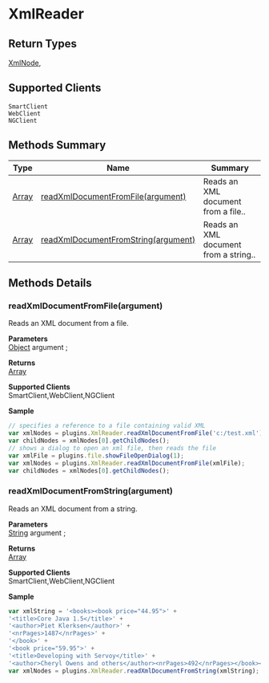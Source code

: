 #  XmlReader

## **Return Types**
[XmlNode](./XmlNode.md),
## **Supported Clients**

    SmartClient
    WebClient
    NGClient

## Methods Summary

| Type                                                  | Name                    | Summary                                                                                                           |
| ----------------------------------------------------- | ----------------------- | ----------------------------------------------------------------------------------------------------------------- |
| [Array](../../JSLib/Array.md) | [readXmlDocumentFromFile(argument)](XmlReader.md#readxmldocumentfromfile-argument)                   | Reads an XML document from a file..                                    |
| [Array](../../JSLib/Array.md) | [readXmlDocumentFromString(argument)](XmlReader.md#readxmldocumentfromstring-argument)                   | Reads an XML document from a string..                                    |

## Methods Details

### readXmlDocumentFromFile(argument)

Reads an XML document from a file.

**Parameters**\
[Object](../../JSLib/Object.md) argument  ;

**Returns**\
[Array](../../JSLib/Array.md) 

**Supported Clients**\
SmartClient,WebClient,NGClient

**Sample**

```javascript
// specifies a reference to a file containing valid XML
var xmlNodes = plugins.XmlReader.readXmlDocumentFromFile('c:/test.xml');
var childNodes = xmlNodes[0].getChildNodes();
// shows a dialog to open an xml file, then reads the file
var xmlFile = plugins.file.showFileOpenDialog(1);
var xmlNodes = plugins.XmlReader.readXmlDocumentFromFile(xmlFile);
var childNodes = xmlNodes[0].getChildNodes();
```
### readXmlDocumentFromString(argument)

Reads an XML document from a string.

**Parameters**\
[String](../../JSLib/String.md) argument  ;

**Returns**\
[Array](../../JSLib/Array.md) 

**Supported Clients**\
SmartClient,WebClient,NGClient

**Sample**

```javascript
var xmlString = '<books><book price="44.95">' +
'<title>Core Java 1.5</title>' +
'<author>Piet Klerksen</author>' +
'<nrPages>1487</nrPages>' +
'</book>' +
'<book price="59.95">' +
'<title>Developing with Servoy</title>' +
'<author>Cheryl Owens and others</author><nrPages>492</nrPages></book></books>';
var xmlNodes = plugins.XmlReader.readXmlDocumentFromString(xmlString);
```

